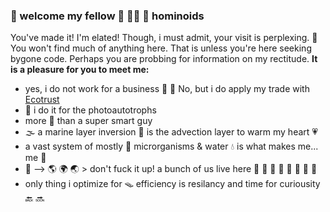 ### 👋 welcome my fellow 🦧 🧍‍♀️ 🦍 hominoids

You've made it! I'm elated! Though, i must admit, your visit is perplexing. 🤔
You won't find much of anything here. 
That is unless you're here seeking bygone code. Perhaps you are probbing for information on my rectitude. 
**It is a pleasure for you to meet me:**  

  * yes, i do not work for a business 🍌 🍌 No, but i do apply my trade with [Ecotrust](https://ecotrust.org)
  * 🌲 i do it for the photoautotrophs
  * more 🧠 than a super smart guy
  * 🌫️ a marine layer inversion 🌁  is the advection layer to warm my heart 💗
  * a vast system of mostly 🦠 microrganisms & water 💧 is what makes me... me 🦕
  * 👀 --> 🌎 🌍 🌏 > don't fuck it up! a bunch of us live here 🌻 🍄 🐞 🦗 🐙 🦥 🦔 🌴
  * only thing i optimize for 🪤 efficiency is resilancy and time for curiousity 🔙 🔜 

